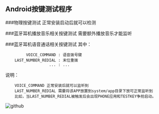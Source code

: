 Android按键测试程序
---
###物理按键测试
正常安装启动后就可以检测

###蓝牙耳机播放音乐相关按键测试
需要额外播放音乐才能监听

###蓝牙耳机语音通话相关按键测试
其中：

		     VOICE_COMMAND : 语音拨号键
		LAST_NUMBER_REDIAL : 末位重拨
		               ... : ...

说明：

		VOICE_COMMAND 正常安装后就可以监听到
		LAST_NUMBER_REDIAL 需要将该APP放置到system/app目录下放可正常监听到
		比如，当LAST_NUMBER_REDIAL被触发后会出现PHONE应用和TESTKEY争抢启动。
![github](https://github.com/kangear/TestKey/blob/master/apk/device-2015-01-21-152934.png "github") 
